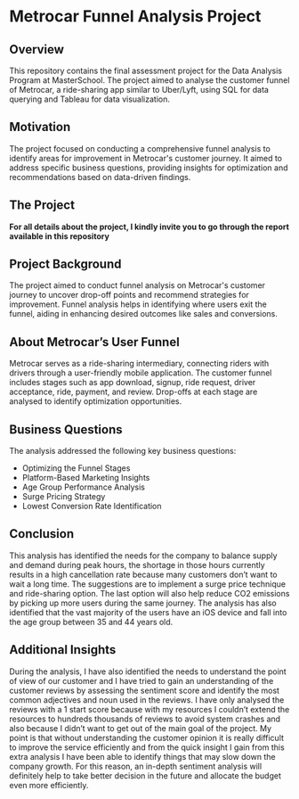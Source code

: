# Metrocar Funnel Analysis Project
## Overview
This repository contains the final assessment project for the Data Analysis Program at MasterSchool. The project aimed to analyse the customer funnel of Metrocar, a ride-sharing app similar to Uber/Lyft, using SQL for data querying and Tableau for data visualization.

## Motivation
The project focused on conducting a comprehensive funnel analysis to identify areas for improvement in Metrocar's customer journey. It aimed to address specific business questions, providing insights for optimization and recommendations based on data-driven findings.

## The Project
**For all details about the project, I kindly invite you to go through the report available in this repository**

## Project Background
The project aimed to conduct funnel analysis on Metrocar's customer journey to uncover drop-off points and recommend strategies for improvement. Funnel analysis helps in identifying where users exit the funnel, aiding in enhancing desired outcomes like sales and conversions.

## About Metrocar’s User Funnel
Metrocar serves as a ride-sharing intermediary, connecting riders with drivers through a user-friendly mobile application. The customer funnel includes stages such as app download, signup, ride request, driver acceptance, ride, payment, and review. Drop-offs at each stage are analysed to identify optimization opportunities.

## Business Questions
The analysis addressed the following key business questions:

* Optimizing the Funnel Stages
* Platform-Based Marketing Insights
* Age Group Performance Analysis
* Surge Pricing Strategy
* Lowest Conversion Rate Identification

## Conclusion
This analysis has identified the needs for the company to balance supply and demand during peak hours, the shortage in those hours currently results in a high cancellation rate because many customers don’t want to wait a long time. The suggestions are to implement a surge price technique and ride-sharing option. The last option will also help reduce CO2 emissions by picking up more users during the same journey. The analysis has also identified that the vast majority of the users have an iOS device and fall into the age group between 35 and 44 years old.

## Additional Insights 
During the analysis, I have also identified the needs to understand the point of view of our customer and I have tried to gain an understanding of the customer reviews by assessing the sentiment score and identify the most common adjectives and noun used in the reviews. I have only analysed the reviews with a 1 start score because with my resources I couldn’t extend the resources to hundreds thousands of reviews to avoid system crashes and also because I didn’t want to get out of the main goal of the project. My point is that without understanding the customer opinion it is really difficult to improve the service efficiently and from the quick insight I gain from this extra analysis I have been able to identify things that may slow down the company growth. For this reason, an in-depth sentiment analysis will definitely help to take better decision in the future and allocate the budget even more efficiently. 

